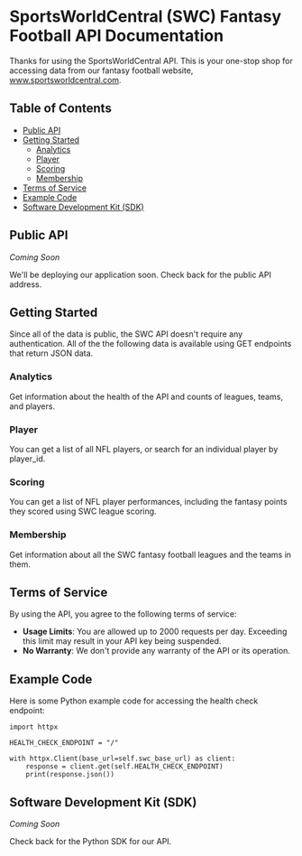 # SportsWorldCentral (SWC) Fantasy Football API Documentation

Thanks for using the SportsWorldCentral API. This is your one-stop shop for
accessing data from our fantasy football website, www.sportsworldcentral.com.


## Table of Contents

- [Public API](#public-api)
- [Getting Started](#getting-started)
  - [Analytics](#analytics)
  - [Player](#player)
  - [Scoring](#scoring)
  - [Membership](#membership)
- [Terms of Service](#terms-of-service)
- [Example Code](#example-code)
- [Software Development Kit (SDK)](#software-development-kit-sdk)

## Public API
*Coming Soon*

We'll be deploying our application soon. Check back for the public API address.

## Getting Started

Since all of the data is public, the SWC API doesn't require any authentication. 
All of the the following data is available using GET endpoints that return 
JSON data.

### Analytics

Get information about the health of the API and counts of leagues, teams, 
and players.

### Player
You can get a list of all NFL players, or search for an individual player 
by player_id.

### Scoring

You can get a list of NFL player performances, including the fantasy points they 
scored using SWC league scoring.

### Membership
Get information about all the SWC fantasy football leagues and the teams in them.

## Terms of Service

By using the API, you agree to the following terms of service:

- **Usage Limits**: You are allowed up to 2000 requests per day. Exceeding this 
                    limit may result in your API key being suspended.
- **No Warranty**: We don't provide any warranty of the API or its operation.

## Example Code

Here is some Python example code for accessing the health check endpoint:

```
import httpx

HEALTH_CHECK_ENDPOINT = "/"
    
with httpx.Client(base_url=self.swc_base_url) as client:
    response = client.get(self.HEALTH_CHECK_ENDPOINT)
    print(response.json())
```

## Software Development Kit (SDK)
*Coming Soon*

Check back for the Python SDK for our API.